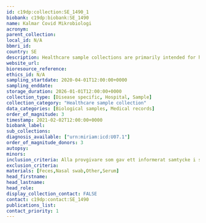 ```yaml
---
id: c19dp:collection:SE_1490_1
biobank: c19dp:biobank:SE_1490
name: Kalmar Covid Mikrobiologi
acronym:
parent_collection:
local_id: N/A
bbmri_id:
country: SE
description: Healthcare sample collections are primarily intended for healthcare, diagnostics and treatment, but can also be made available for research when there is a Swedish ethical approval and the patient has given their consent.
website_url:
bioresource_reference:
ethics_id: N/A
sampling_startdate: 2020-04-01T12:00:00+0000
sampling_enddate:
storage_duration: 2026-01-01T12:00:00+0000
collection_type: [Disease specific, Hospital, Sample]
collection_category: "Healthcare sample collection"
data_categories: [Biological samples, Medical records]
order_of_magnitude: 3
timestamp: 2021-02-02T12:00:00+0000
biobank_label:
sub_collections:
diagnosis_available: ["urn:miriam:icd:U07.1"]
order_of_magnitude_donors: 3
autopsy:
minors:
inclusion_criteria: Alla provgivare som gav ett informerat samtycke i samband med provtagning som visade ett positivt svar, oavsett ålder och kön.
exclusion_criteria:
materials: [Feces,Nasal swab,Other,Serum]
head_firstname:
head_lastname:
head_role:
display_collection_contact: FALSE
contact: c19dp:contact:SE_1490
publications_list:
contact_priority: 1
---
```

